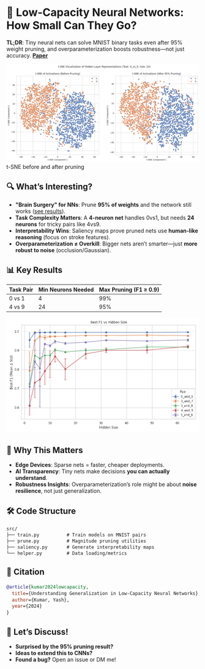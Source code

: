 # 🧶 Low-Capacity Neural Networks: How Small Can They Go?  

**TL;DR**: Tiny neural nets can solve MNIST binary tasks even after 95% weight pruning, and overparameterization boosts robustness—not just accuracy. **[Paper](paper/paper.pdf)**

![t-SNE before and after pruning](./results/pruning/t-sne.png)  
t-SNE before and after pruning

## 🔍 **What’s Interesting?**  

- **"Brain Surgery" for NNs**: Prune **95% of weights** and the network still works ([see results](./results/pruning/f1_magnitude_pruning_4_and_9.png)).  
- **Task Complexity Matters**: A **4-neuron net** handles 0vs1, but needs **24 neurons** for tricky pairs like 4vs9.  
- **Interpretability Wins**: Saliency maps prove pruned nets use **human-like reasoning** (focus on stroke features).  
- **Overparameterization ≠ Overkill**: Bigger nets aren’t smarter—just **more robust to noise** (occlusion/Gaussian).  

## 📊 **Key Results**  

| Task Pair | Min Neurons Needed | Max Pruning (F1 ≥ 0.9) |  
|-----------|--------------------|------------------------|  
| 0 vs 1    | 4                  | 99%                    |  
| 4 vs 9    | 24                 | 95%                    |  

![F1 score vs. hidden layer size](results/training/f1_vs_hidden_size.png)  

## 🤔 **Why This Matters**  

- **Edge Devices**: Sparse nets = faster, cheaper deployments.  
- **AI Transparency**: Tiny nets make decisions **you can actually understand**.  
- **Robustness Insights**: Overparameterization’s role might be about **noise resilience**, not just generalization.  

## 🛠 **Code Structure**  

```
src/
├── train.py          # Train models on MNIST pairs
├── prune.py          # Magnitude pruning utilities
├── saliency.py       # Generate interpretability maps
└── helper.py         # Data loading/metrics
```

## 📜 **Citation**  

```bibtex
@article{kumar2024lowcapacity,
  title={Understanding Generalization in Low-Capacity Neural Networks}, 
  author={Kumar, Yash},
  year={2024}
}
```

## 💬 **Let’s Discuss!**  

- **Surprised by the 95% pruning result?**  
- **Ideas to extend this to CNNs?**  
- **Found a bug?** Open an issue or DM me!  
